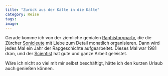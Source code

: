 ```yaml
---
title: "Zurück aus der Kälte in die Kälte"
category: Reise
tags: 
image: 
---
```


Gerade komme ich von der ziemliche genialen [Raphistoryparty](http://zoo.glashaus.ch/prequel/), die die Zürcher [Sonicleute](http://www.sonicrecords.ch) mit Liebe zum Detail monatlich organisieren. Dann wird jedes Mal ein Jahr der Rapgeschichte aufgearbeitet. Dieses Mal war 1981 dran, und der [Scientist](http://www.djscientist.com) hat gute und ganze Arbeit geleistet.  

  

Wäre ich nicht so viel mit mir selbst beschäftigt, hätte ich den kurzen Urlaub auch genießen können.